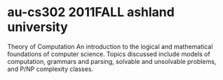 # au-cs302 2011FALL ashland university
Theory of Computation
An introduction to the logical and mathematical foundations of computer science. Topics discussed
include models of computation, grammars and parsing, solvable and unsolvable problems, and P/NP
complexity classes.
